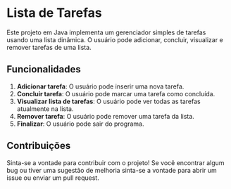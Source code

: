 # Lista de Tarefas

Este projeto em Java implementa um gerenciador simples de tarefas usando uma lista dinâmica. O usuário pode adicionar, concluir, visualizar e remover tarefas de uma lista.

## Funcionalidades

1. **Adicionar tarefa**: O usuário pode inserir uma nova tarefa.
2. **Concluir tarefa**: O usuário pode marcar uma tarefa como concluída.
3. **Visualizar lista de tarefas**: O usuário pode ver todas as tarefas atualmente na lista.
4. **Remover tarefa**: O usuário pode remover uma tarefa da lista.
5. **Finalizar**: O usuário pode sair do programa.

## Contribuições 

Sinta-se a vontade para contribuir com o projeto! Se você encontrar algum bug ou tiver uma sugestão de melhoria sinta-se a vontade para abrir um issue ou enviar um pull request.
